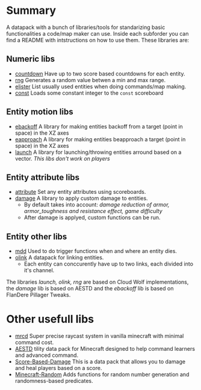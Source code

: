 # Summary

A datapack with a bunch of libraries/tools for standarizing basic functionalities a code/map maker can use. Inside each subforder you can find a README with intstructions on how to use them. These libraries are:

## Numeric libs
 - [countdown](https://github.com/mattcarter11/YouKnowWhen-lib/tree/main/data/countdown) Have up to two score based countdowns for each entity.
 - [rng](https://github.com/mattcarter11/YouKnowWhen-lib/tree/main/data/rng) Generates a random value betwen a min and max range.
 - [elister](https://github.com/mattcarter11/YouKnowWhen-lib/tree/main/data/elister) List usually used entities when doing commands/map making.
 - [const]() Loads some constant integer to the `const` scoreboard

## Entity motion libs
 - [ebackoff](https://github.com/mattcarter11/YouKnowWhen-lib/tree/main/data/ebackoff) A library for making entities backoff from a target (point in space) in the XZ axes
 - [eapproach](https://github.com/mattcarter11/YouKnowWhen-lib/tree/main/data/eapproach) A library for making entities beapproach a target (point in space) in the XZ axes
 - [launch](https://github.com/mattcarter11/YouKnowWhen-lib/tree/main/data/launch) A library for launching/throwing entities arround based on a vector.
*This libs don't work on players*

## Entity attribute libs
 - [attribute](https://github.com/mattcarter11/YouKnowWhen-lib/tree/main/data/attribute) Set any entity attributes using scoreboards.
 - [damage](https://github.com/mattcarter11/YouKnowWhen-lib/tree/main/data/damage) A library to apply custom damage to entities.
    - By default takes into account: *damage reduction of armor, armor_toughness and resistance effect, game difficulty*
    - After damage is applyed, custom functions can be run.

## Entity other libs
 - [mdd](https://github.com/mattcarter11/YouKnowWhen-lib/tree/main/data/mdd) Used to do trigger functions when and where an entity dies. 
 - [olink](https://github.com/mattcarter11/YouKnowWhen-lib/tree/main/data/olink) A datapack for linking entities. 
    - Each entity can conccurently have up to two links, each divided into it's channel.

The libraries *launch, olink, rng* are based on Cloud Wolf implementations, the *damage* lib is based on AESTD and the *ebackoff* lib is based on FlanDere Pillager Tweaks.

# Other usefull libs

 - [mrcd](https://github.com/K-bai/Minecraft-Ray-Collision-Detector) Super precise raycast system in vanilla minecraft with minimal command cost.
 - [AESTD](https://github.com/Aeldrion/AESTD) tility data pack for Minecraft designed to help command learners and advanced command.
 - [Score-Based-Damage](https://github.com/ErrorCraft/Score-Based-Damage) This is a data pack that allows you to damage and heal players based on a score.
 - [Minecraft-Random](https://github.com/Aeldrion/Minecraft-Random) Adds functions for random number generation and randomness-based predicates.